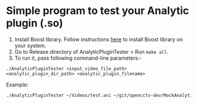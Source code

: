 # Simple program to test your Analytic plugin (.so)

1. Install Boost library.
Follow instructions [here](https://github.com/lakinduboteju/opencctv-dev/tree/master/opencctv-dependencies/boost) to install Boost library on your system.
2. Go to Release directory of AnalyticPluginTester > Run ```make all```.
3. To run it, pass following command-line parameters:-
```
./AnalyticPluginTester <input_video_file_path> <analytic_plugin_dir_path> <analytic_plugin_filename>
```
Example:
``` sh
./AnalyticPluginTester ~/Videos/test.avi ~/git/opencctv-dev/MockAnalyticPlugin/Release libMockAnalyticPlugin.so
```
